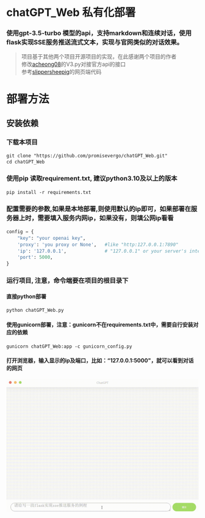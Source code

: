# chatGPT_Web 私有化部署
### 使用gpt-3.5-turbo 模型的api，支持markdown和连续对话，使用flask实现SSE服务推送流式文本，实现与官网类似的对话效果。
> 项目基于其他两个项目开源项目的实现，在此感谢两个项目的作者  
> 修改[acheong08](https://github.com/acheong08/ChatGPT)的V3.py对接官方api的接口  
> 参考[slippersheepig](https://github.com/slippersheepig/chatgpt-web)的网页端代码

# 部署方法
## 安装依赖
### 下载本项目
```shell
git clone "https://github.com/promisevergo/chatGPT_Web.git"
cd chatGPT_Web
```

### 使用pip 读取requirement.txt, 建议python3.10及以上的版本
```shell
pip install -r requirements.txt
```

### 配置需要的参数,如果是本地部署,则使用默认的ip即可，如果部署在服务器上时，需要填入服务内网ip，如果没有，则填公网ip看看
```python
config = {
    "key": "your openai key",
    'proxy': 'you proxy or None',   #like "http:127.0.0.1:7890"
    'ip': '127.0.0.1',              # "127.0.0.1" or your server's internal network ip or your server's public ip
    'port': 5000,
}
```
### 运行项目, 注意，命令端要在项目的根目录下
#### 直接python部署
```shell
python chatGPT_Web.py
```
#### 使用gunicorn部署，注意：gunicorn不在requirements.txt中，需要自行安装对应的依赖
```shell
gunicorn chatGPT_Web:app -c gunicorn_config.py
```
#### 打开浏览器，输入显示的ip及端口，比如：“127.0.0.1:5000"，就可以看到对话的网页
![chat](https://github.com/promisevergo/chatGPT_Web/blob/main/chat.gif)